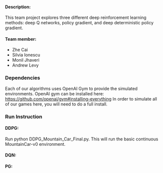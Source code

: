 #### Description:
This team project explores three different deep reinforcement learning methods: deep Q networks, policy gradient, and deep deterministic policy gradient. 

#### Team member:
* Zhe Cai
* Silvia Ionescu
* Monil Jhaveri
* Andrew Levy

### Dependencies
Each of our algorithms uses OpenAI Gym to provide the simulated environments.  OpenAI gym can be installed here:
https://github.com/openai/gym#installing-everything
In order to simulate all of our games here, you will need to do a full install.

### Run Instruction

#### DDPG:
Run python DDPG_Mountain_Car_Final.py.  This will run the basic continuous MountainCar-v0 environment.

#### DQN:

#### PG:
